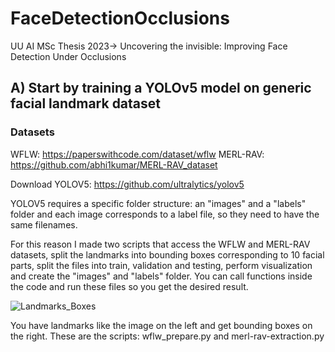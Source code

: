 # FaceDetectionOcclusions
UU AI MSc Thesis 2023-> Uncovering the invisible: Improving Face Detection Under Occlusions

## A) Start by training a YOLOv5 model on generic facial landmark dataset 
### Datasets 

WFLW: https://paperswithcode.com/dataset/wflw
MERL-RAV: https://github.com/abhi1kumar/MERL-RAV_dataset

Download YOLOV5: https://github.com/ultralytics/yolov5


YOLOV5 requires a specific folder structure: an "images" and a "labels" folder and each image corresponds to a label file, so they need to have the same filenames. 

For this reason I made two scripts that access the WFLW and MERL-RAV datasets, split the landmarks into bounding boxes corresponding to 10 facial parts, 
split the files into train, validation and testing, perform visualization and create the "images" and "labels" folder. 
You can call functions inside the code and run these files so you get the desired result. 


![Landmarks_Boxes](https://github.com/HelenVe/FaceDetectionOcclusions/assets/34419631/1a505e9a-31a9-4b1b-8460-52de1c6af1c4)

You have landmarks like the image on the left and get bounding boxes on the right. 
These are the scripts: wflw_prepare.py and merl-rav-extraction.py 

